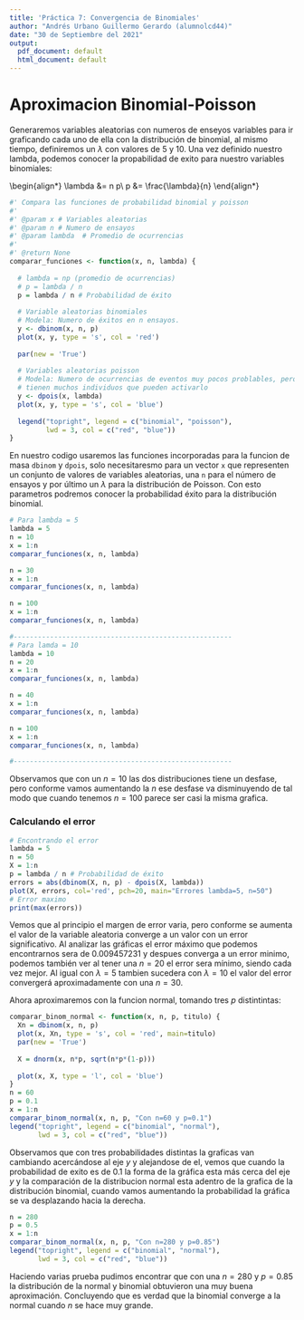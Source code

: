 ```yaml
---
title: 'Práctica 7: Convergencia de Binomiales'
author: "Andrés Urbano Guillermo Gerardo (alumnolcd44)"
date: "30 de Septiembre del 2021"
output:
  pdf_document: default
  html_document: default
---
```


# Aproximacion Binomial-Poisson
Generaremos variables aleatorias con numeros de enseyos variables para ir graficando cada uno
de ella con la distribución de binomial, al mismo tiempo, definiremos un $\lambda$ con valores de $5$ y $10$. Una vez definido nuestro lambda, podemos conocer la propabilidad de exito para nuestro variables binomiales:




\begin{align*}
\lambda &= n p\\
p &= \frac{\lambda}{n}
\end{align*}


```r
#' Compara las funciones de probabilidad binomial y poisson
#'
#' @param x # Variables aleatorias
#' @param n # Numero de ensayos
#' @param lambda  # Promedio de ocurrencias
#'
#' @return None 
comparar_funciones <- function(x, n, lambda) {
  
  # lambda = np (promedio de ocurrencias)
  # p = lambda / n
  p = lambda / n # Probabilidad de éxito
  
  # Variable aleatorias binomiales
  # Modela: Numero de éxitos en n ensayos.
  y <- dbinom(x, n, p)
  plot(x, y, type = 's', col = 'red')
  
  par(new = 'True')
  
  # Variables aleatorias poisson
  # Modela: Numero de ocurrencias de eventos muy pocos problables, pero
  # tienen muchos individuos que pueden activarlo
  y <- dpois(x, lambda)
  plot(x, y, type = 's', col = 'blue')  
  
  legend("topright", legend = c("binomial", "poisson"),
         lwd = 3, col = c("red", "blue"))
}
```

En nuestro codigo usaremos las funciones incorporadas para la funcion de masa `dbinom` y `dpois`, solo necesitaresmo para un vector `x` que representen un conjunto de valores de variables aleatorias, una `n` para el número de ensayos y por último un $\lambda$ para la distribución de Poisson. Con esto parametros podremos conocer la probabilidad éxito para la distribución binomial.

```r
# Para lambda = 5
lambda = 5
n = 10
x = 1:n  
comparar_funciones(x, n, lambda)

n = 30
x = 1:n  
comparar_funciones(x, n, lambda)

n = 100
x = 1:n  
comparar_funciones(x, n, lambda)

#------------------------------------------------------ 
# Para lamda = 10
lambda = 10
n = 20
x = 1:n  
comparar_funciones(x, n, lambda)

n = 40
x = 1:n  
comparar_funciones(x, n, lambda)

n = 100
x = 1:n  
comparar_funciones(x, n, lambda)

#------------------------------------------------------
```


Observamos que con un $n=10$ las dos distribuciones tiene un desfase, pero conforme vamos aumentando la $n$ ese desfase va disminuyendo de tal modo que cuando tenemos $n=100$ parece ser casi la misma grafica.

### Calculando el error

```r
# Encontrando el error
lambda = 5
n = 50
X = 1:n
p = lambda / n # Probabilidad de éxito
errors = abs(dbinom(X, n, p) - dpois(X, lambda)) 
plot(X, errors, col='red', pch=20, main="Errores lambda=5, n=50")
# Error maximo
print(max(errors))
```


Vemos que al principio el margen de error varia, pero conforme se aumenta el valor de la variable aleatoria converge a un valor con un error significativo. Al analizar las gráficas el error máximo que podemos encontrarnos sera de $0.009457231$ y despues converga a un error minimo, podemos también ver al tener una $n=20$ el error sera mínimo, siendo cada vez mejor. Al igual con $\lambda=5$ tambien sucedera con $\lambda=10$ el valor del error convergerá aproximadamente con una $n=30$.


Ahora aproximaremos con la funcion normal, tomando tres $p$ distintintas:
```r
comparar_binom_normal <- function(x, n, p, titulo) {
  Xn = dbinom(x, n, p)
  plot(x, Xn, type = 's', col = 'red', main=titulo)
  par(new = 'True')
  
  X = dnorm(x, n*p, sqrt(n*p*(1-p)))
  
  plot(x, X, type = 'l', col = 'blue')  
}
n = 60
p = 0.1
x = 1:n
comparar_binom_normal(x, n, p, "Con n=60 y p=0.1")
legend("topright", legend = c("binomial", "normal"),
       lwd = 3, col = c("red", "blue"))  
```


Observamos que con tres probabilidades distintas la graficas van cambiando acercándose al eje $y$ y alejandose de el, vemos que cuando la probabilidad de exito es de $0.1$ la forma de la gráfica esta más cerca del eje $y$ y la comparación de la distribucion normal esta adentro de la grafica de la distribución binomial, cuando vamos aumentando la probabilidad la gráfica se va desplazando hacia la derecha. 

```r
n = 280
p = 0.5
x = 1:n
comparar_binom_normal(x, n, p, "Con n=280 y p=0.85")
legend("topright", legend = c("binomial", "normal"),
       lwd = 3, col = c("red", "blue"))  
```


Haciendo varias prueba pudimos encontrar que con una $n=280$ y $p=0.85$ la distribución de la normal y binomial obtuvieron una muy buena aproximación. Concluyendo que es verdad que la binomial converge a la normal cuando $n$ se hace muy grande.


